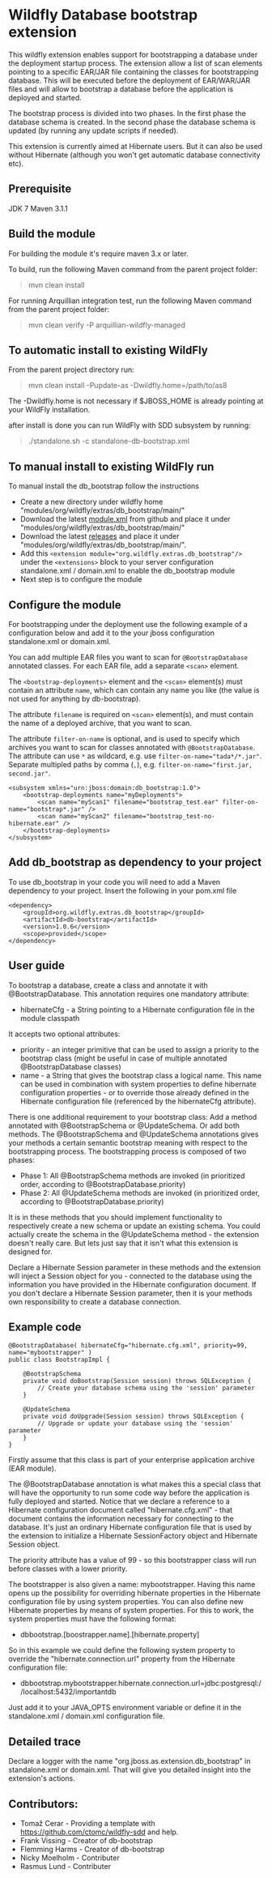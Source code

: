 Wildfly Database bootstrap extension
=========================================

This wildfly extension enables support for bootstrapping a database under the deployment startup process.
The extension allow a list of scan elements pointing to a specific EAR/JAR file containing the classes
for bootstrapping database. This will be executed before the deployment of EAR/WAR/JAR files and will allow
to bootstrap a database before the application is deployed and started.

The bootstrap process is divided into two phases. In the first phase the database schema is created. In the second
phase the database schema is updated (by running any update scripts if needed). 

This extension is currently aimed at Hibernate users. But it can also be used without Hibernate (although you won't get automatic database connectivity etc).

Prerequisite
---------------
JDK 7
Maven 3.1.1

Build the module
---------------

For building the module it's require maven 3.x or later.

To build, run the following Maven command from the parent project folder:
> mvn clean install

For running Arquillian integration test, run the following Maven command from the parent project folder:
> mvn clean verify -P arquillian-wildfly-managed 

To automatic install to existing WildFly
----------------------------------------
From the parent project directory run:
> mvn clean install -Pupdate-as -Dwildfly.home=/path/to/as8

The -Dwildfly.home is not necessary if $JBOSS_HOME is already pointing at your WildFly installation.

after install is done you can run WildFly with SDD subsystem by running:

> ./standalone.sh -c standalone-db-bootstrap.xml

To manual install to existing WildFly run
--------------------------------------------
To manual install the db_bootstrap follow the instructions

- Create a new directory under wildfly home "modules/org/wildfly/extras/db_bootstrap/main/"
- Download the latest [module.xml](https://github.com/wildfly-extras/db-bootstrap/tree/master/integrate/src/main/resources/modules/org/wildfly/extras/db_bootstrap/main) from github and place it under "modules/org/wildfly/extras/db_bootstrap/main/"
- Download the latest [releases](https://github.com/wildfly-extras/db-bootstrap/releases) and place it under "modules/org/wildfly/extras/db_bootstrap/main/". 
- Add this `<extension module="org.wildfly.extras.db_bootstrap"/>` under the `<extensions>` block to your server configuration standalone.xml / domain.xml to enable the db_bootstrap module
- Next step is to configure the module

Configure the module
--------------------
For bootstrapping under the deployment use the following example of a configuration below and add it to the your jboss configuration standalone.xml or domain.xml.

You can add multiple EAR files you want to scan for `@BootstrapDatabase` annotated classes. For each EAR file, add a separate `<scan>` element.

The `<bootstrap-deployments>` element and the `<scan>` element(s) must contain an attribute `name`, which can contain any name you like (the value is not used for anything by db-bootstrap).

The attribute `filename` is required on `<scan>` element(s), and must contain the name of a deployed archive, that you want to scan.

The attribute `filter-on-name` is optional, and is used to specify which archives you want to scan for classes annotated with `@BootstrapDatabase`. The attribute can use `*` as wildcard, e.g. use `filter-on-name="tada*/*.jar"`. Separate multipled paths by comma (`,`), e.g. `filter-on-name="first.jar, second.jar"`.

	<subsystem xmlns="urn:jboss:domain:db_bootstrap:1.0">
		<bootstrap-deployments name="myDeployments">
			<scan name="myScan1" filename="bootstrap_test.ear" filter-on-name="bootstrap*.jar" />
			<scan name="myScan2" filename="bootstrap_test-no-hibernate.ear" />
		</bootstrap-deployments>
	</subsystem>
    
    

Add db_bootstrap as dependency to your project
----------------------------------------------
To use db_bootstrap in your code you will need to add a Maven dependency to your project. Insert the following in your pom.xml file

    <dependency>
        <groupId>org.wildfly.extras.db_bootstrap</groupId>
        <artifactId>db-bootstrap</artifactId>
        <version>1.0.6</version>
        <scope>provided</scope>
    </dependency>

User guide
-------------------
To bootstrap a database, create a class and annotate it with @BootstrapDatabase. This annotation requires one mandatory attribute:
- hibernateCfg - a String pointing to a Hibernate configuration file in the module classpath

It accepts two optional attributes:
- priority - an integer primitive that can be used to assign a priority to the bootstrap class (might be useful in case of multiple annotated @BootstrapDatabase classes)
- name - a String that gives the bootstrap class a logical name. This name can be used in combination with system properties to define hibernate configuration properties - or to override those already defined in the Hibernate configuration file (referenced by the hibernateCfg attribute).

There is one additional requirement to your bootstrap class: Add a method annotated with @BootstrapSchema or @UpdateSchema. Or add both methods. The @BootstrapSchema and @UpdateSchema annotations gives your methods a certain semantic bootstrap meaning with respect to the bootstrapping process. The bootstrapping process is composed of two phases: 
- Phase 1: All @BootstrapSchema methods are invoked (in prioritized order, according to @BootstrapDatabase.priority)
- Phase 2: All @UpdateSchema methods are invoked (in prioritized order, according to @BootstrapDatabase.priority)

It is in these methods that you should implement functionality to respectively create a new schema or update an existing schema. You could actually create the schema in the @UpdateSchema method - the extension doesn't really care. But lets just say that it isn't what this extension is designed for. 

Declare a Hibernate Session parameter in these methods and the extension will inject a Session object for you - connected to the database using the information you have provided in the Hibernate configuration document. If you don't declare a Hibernate Session parameter, then it is your methods own responsibility to create a database connection.

Example code
-------------------

    @BootstrapDatabase( hibernateCfg="hibernate.cfg.xml", priority=99, name="mybootstrapper" )
    public class BootstrapImpl {

        @BootstrapSchema
        private void doBootstrap(Session session) throws SQLException {
            // Create your database schema using the 'session' parameter
        }
    
        @UpdateSchema
        private void doUpgrade(Session session) throws SQLException {
            // Upgrade or update your database using the 'session' parameter
        }
    }

Firstly assume that this class is part of your enterprise application archive (EAR module). 

The @BootstrapDatabase annotation is what makes this a special class that will have the opportunity to run some code way before the application is fully deployed and started. 
Notice that we declare a reference to a Hibernate configuration document called "hibernate.cfg.xml" - that document contains the information necessary for  connecting to the database. 
It's just an ordinary Hibernate configuration file that is used by the extension to initialize a Hibernate SessionFactory object and Hibernate Session object.

The priority attribute has a value of 99 - so this bootstrapper class will run before classes with a lower priority. 

The bootstrapper is also given a name: mybootstrapper.
Having this name opens up the possibility for overriding hibernate properties in the Hibernate configuration file by using system properties. You can also define new Hibernate properties by means of system properties. For this to work, the system properties must have the following format:
- dbbootstrap.[boostrapper.name].[hibernate.property]

So in this example we could define the following system property to override the "hibernate.connection.url" property from the Hibernate configuration file:
- dbbootstrap.mybootstrapper.hibernate.connection.url=jdbc:postgresql://localhost:5432/importantdb

Just add it to your JAVA_OPTS environment variable or define it in the standalone.xml / domain.xml configuration file. 


Detailed trace
-------------------
Declare a logger with the name "org.jboss.as.extension.db_bootstrap" in standalone.xml or domain.xml. That will give you detailed insight into the extension's actions.

Contributors:
-------------------
- Tomaž Cerar -  Providing a template with https://github.com/ctomc/wildfly-sdd and help. 
- Frank Vissing - Creator of db-bootstrap
- Flemming Harms - Creator of db-bootstrap 
- Nicky Moelholm - Contributer 
- Rasmus Lund - Contributer